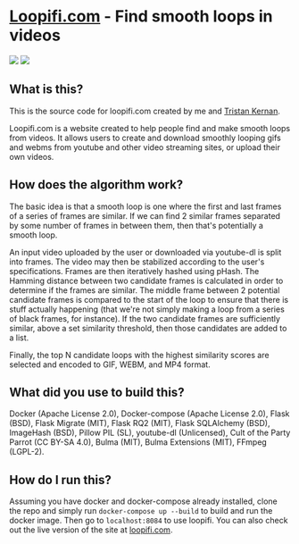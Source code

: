 # [Loopifi.com](https://loopifi.com) - Find smooth loops in videos
![](https://imgur.com/54DuAUR.gif) ![](https://imgur.com/XrNK4Zd.gif)

## What is this?
This is the source code for loopifi.com created by me and [Tristan Kernan](https://github.com/tristanmkernan).

Loopifi.com is a website created to help people find and make smooth loops from videos. It allows users to create and download smoothly looping gifs and webms from youtube and other video streaming sites, or upload their own videos.

## How does the algorithm work?
The basic idea is that a smooth loop is one where the first and last frames of a series of frames are similar. If we can find 2 similar frames separated by some number of frames in between them, then that's potentially a smooth loop. 

An input video uploaded by the user or downloaded via youtube-dl is split into frames. The video may then be stabilized according to the user's specifications. Frames are then iteratively hashed using pHash. The Hamming distance between two candidate frames is calculated in order to determine if the frames are similar. The middle frame between 2 potential candidate frames is compared to the start of the loop to ensure that there is stuff actually happening (that we're not simply making a loop from a series of black frames, for instance). If the two candidate frames are sufficiently similar, above a set similarity threshold, then those candidates are added to a list.

Finally, the top N candidate loops with the highest similarity scores are selected and encoded to GIF, WEBM, and MP4 format. 

## What did you use to build this?
Docker (Apache License 2.0), Docker-compose (Apache License 2.0), Flask	(BSD), Flask Migrate	(MIT), Flask RQ2 (MIT), Flask SQLAlchemy (BSD), ImageHash (BSD), Pillow	PIL (SL), youtube-dl	(Unlicensed), Cult of the Party Parrot (CC BY-SA 4.0), Bulma (MIT), Bulma Extensions (MIT), FFmpeg (LGPL-2).

## How do I run this?
Assuming you have docker and docker-compose already installed, clone the repo and simply run `docker-compose up --build` to build and run the docker image. Then go to `localhost:8084` to use loopifi. You can also check out the live version of the site at [loopifi.com](https://loopifi.com).

